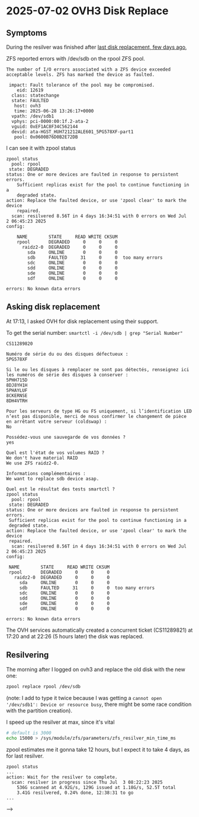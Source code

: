 # 2025-07-02 OVH3 Disk Replace

## Symptoms

During the resilver was finished after [last disk replacement, few days ago](./2025-06-27-ovh3-disk-replace.md),

ZFS reported errors with /dev/sdb on the rpool ZFS pool.

```
The number of I/O errors associated with a ZFS device exceeded
acceptable levels. ZFS has marked the device as faulted.

 impact: Fault tolerance of the pool may be compromised.
    eid: 12619
  class: statechange
  state: FAULTED
   host: ovh3
   time: 2025-06-28 13:26:17+0000
  vpath: /dev/sdb1
  vphys: pci-0000:00:1f.2-ata-2
  vguid: 0xEF1AC8F34C562144
  devid: ata-HGST_HUH721212ALE601_5PG578XF-part1
   pool: 0x0600B76D0B2E72DB
```

I can see it with zpool status
```
zpool status
  pool: rpool
 state: DEGRADED
status: One or more devices are faulted in response to persistent errors.
	Sufficient replicas exist for the pool to continue functioning in a
	degraded state.
action: Replace the faulted device, or use 'zpool clear' to mark the device
	repaired.
  scan: resilvered 8.56T in 4 days 16:34:51 with 0 errors on Wed Jul  2 06:45:23 2025
config:

	NAME        STATE     READ WRITE CKSUM
	rpool       DEGRADED     0     0     0
	  raidz2-0  DEGRADED     0     0     0
	    sda     ONLINE       0     0     0
	    sdb     FAULTED     31     0     0  too many errors
	    sdc     ONLINE       0     0     0
	    sdd     ONLINE       0     0     0
	    sde     ONLINE       0     0     0
	    sdf     ONLINE       0     0     0

errors: No known data errors
```

## Asking disk replacement

At 17:13, I asked OVH for disk replacement using their support.

To get the serial number:
`smartctl -i /dev/sdb | grep "Serial Number"`


```
CS11289820

Numéro de série du ou des disques défectueux :
5PG578XF

Si le ou les disques à remplacer ne sont pas détectés, renseignez ici les numéros de série des disques à conserver :
5PHH715D
8DJ8YH1H
5PHAYLUF
8CKERNSE
8DH4VTRH

Pour les serveurs de type HG ou FS uniquement, si l’identification LED n’est pas disponible, merci de nous confirmer le changement de pièce en arrêtant votre serveur (coldswap) :
No

Possédez-vous une sauvegarde de vos données ?
yes

Quel est l'état de vos volumes RAID ?
We don't have material RAID
We use ZFS raidz2-0.

Informations complémentaires :
We want to replace sdb device asap.

Quel est le résultat des tests smartctl ?
zpool status
  pool: rpool
 state: DEGRADED
status: One or more devices are faulted in response to persistent errors.
 Sufficient replicas exist for the pool to continue functioning in a
 degraded state.
action: Replace the faulted device, or use 'zpool clear' to mark the device
 repaired.
  scan: resilvered 8.56T in 4 days 16:34:51 with 0 errors on Wed Jul  2 06:45:23 2025
config:

 NAME        STATE     READ WRITE CKSUM
 rpool       DEGRADED     0     0     0
   raidz2-0  DEGRADED     0     0     0
     sda     ONLINE       0     0     0
     sdb     FAULTED     31     0     0  too many errors
     sdc     ONLINE       0     0     0
     sdd     ONLINE       0     0     0
     sde     ONLINE       0     0     0
     sdf     ONLINE       0     0     0

errors: No known data errors
```

The OVH services automatically created a concurrent ticket (CS11289821) at 17:20
and at 22:26 (5 hours later) the disk was replaced.

## Resilvering

The morning after I logged on ovh3 and replace the old disk with the new one:

```bash
zpool replace rpool /dev/sdb
```
(note: I add to type it twice because I was getting a
`cannot open '/dev/sdb1': Device or resource busy`,
there might be some race condition with the partition creation).

I speed up the resilver at max, since it's vital
```bash
# default is 3000
echo 15000 > /sys/module/zfs/parameters/zfs_resilver_min_time_ms
```

zpool estimates me it gonna take 12 hours, but I expect it to take 4 days,
as for last resilver.
```
zpool status
...
action: Wait for the resilver to complete.
  scan: resilver in progress since Thu Jul  3 08:22:23 2025
	536G scanned at 4.92G/s, 129G issued at 1.18G/s, 52.5T total
	3.41G resilvered, 0.24% done, 12:38:31 to go
...
```
-->